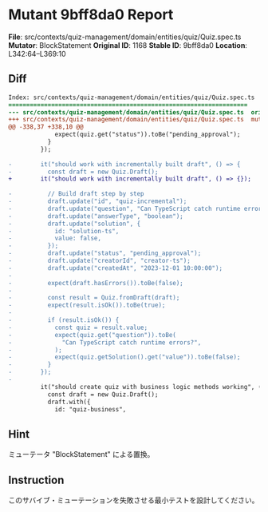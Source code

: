 # Mutant 9bff8da0 Report

**File**: src/contexts/quiz-management/domain/entities/quiz/Quiz.spec.ts
**Mutator**: BlockStatement
**Original ID**: 1168
**Stable ID**: 9bff8da0
**Location**: L342:64–L369:10

## Diff

```diff
Index: src/contexts/quiz-management/domain/entities/quiz/Quiz.spec.ts
===================================================================
--- src/contexts/quiz-management/domain/entities/quiz/Quiz.spec.ts	original
+++ src/contexts/quiz-management/domain/entities/quiz/Quiz.spec.ts	mutated #1168
@@ -338,37 +338,10 @@
             expect(quiz.get("status")).toBe("pending_approval");
           }
         });
 
-        it("should work with incrementally built draft", () => {
-          const draft = new Quiz.Draft();
+        it("should work with incrementally built draft", () => {});
 
-          // Build draft step by step
-          draft.update("id", "quiz-incremental");
-          draft.update("question", "Can TypeScript catch runtime errors?");
-          draft.update("answerType", "boolean");
-          draft.update("solution", {
-            id: "solution-ts",
-            value: false,
-          });
-          draft.update("status", "pending_approval");
-          draft.update("creatorId", "creator-ts");
-          draft.update("createdAt", "2023-12-01 10:00:00");
-
-          expect(draft.hasErrors()).toBe(false);
-
-          const result = Quiz.fromDraft(draft);
-          expect(result.isOk()).toBe(true);
-
-          if (result.isOk()) {
-            const quiz = result.value;
-            expect(quiz.get("question")).toBe(
-              "Can TypeScript catch runtime errors?",
-            );
-            expect(quiz.getSolution().get("value")).toBe(false);
-          }
-        });
-
         it("should create quiz with business logic methods working", () => {
           const draft = new Quiz.Draft();
           draft.with({
             id: "quiz-business",
```

## Hint

ミューテータ "BlockStatement" による置換。

## Instruction

このサバイブ・ミューテーションを失敗させる最小テストを設計してください。
